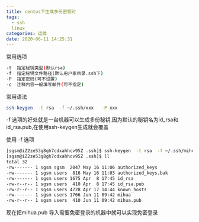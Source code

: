 ```yaml
---
title: centos下生成多份密钥对
tags:
  - ssh
  linux
categories: 运维
date: 2020-06-11 14:25:31
---
```

常用选项
```bash
-t  指定秘钥类型(默认rsa)
-f  指定秘钥文件路径(默认用户家目录.ssh下)
-P  指定密码(可不设置)
-c  注释内容一般填写邮件(可不指定)
```

常用语法
```bash
ssh-keygen  -t rsa  -f ~/.ssh/xxx   -P xxx
```

-f 选项的好处就是一台机器可以生成多份秘钥,因为默认的秘钥名为id_rsa和id_rsa.pub,在使用ssh-keygen生成就会覆盖

使用 -f 选项
```bash
[sgsm@iZ2ze53g8gh7cdxahhcv95Z .ssh]$ ssh-keygen  -t rsa  -f ~/.ssh/mihua   -P xxx
[sgsm@iZ2ze53g8gh7cdxahhcv95Z .ssh]$ ll
total 32
-rw------- 1 sgsm sgsm  2047 May 16 11:06 authorized_keys
-rw------- 1 sgsm users  816 May 16 11:03 authorized_keys.bak
-rw------- 1 sgsm users 1675 Apr  8 17:45 id_rsa
-rw-r--r-- 1 sgsm users  410 Apr  8 17:45 id_rsa.pub
-rw-r--r-- 1 sgsm users 4728 Apr 17 14:44 known_hosts
-rw------- 1 sgsm users 1766 Jun 11 09:42 mihua
-rw-r--r-- 1 sgsm users  410 Jun 11 09:42 mihua.pub
```
现在把mihua.pub 导入需要免密登录的机器中就可以实现免密登录